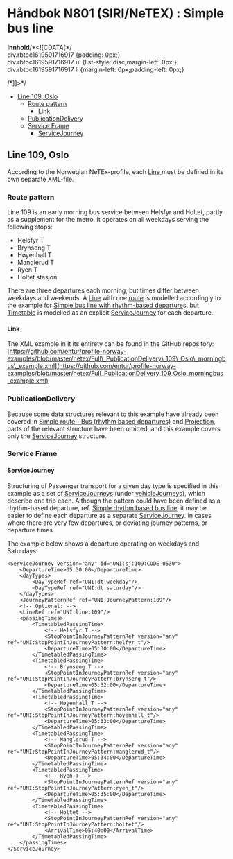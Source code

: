 # Håndbok N801 \(SIRI/NeTEX\) : Simple bus line

**Innhold**/\*&lt;!\[CDATA\[\*/  
div.rbtoc1619591716917 {padding: 0px;}  
div.rbtoc1619591716917 ul {list-style: disc;margin-left: 0px;}  
div.rbtoc1619591716917 li {margin-left: 0px;padding-left: 0px;}  
  
/\*\]\]&gt;\*/

* [Line 109, Oslo](handbok-n801-siri-netex-simple-bus-line.md#Simplebusline-Line109,Oslo)
  * [Route pattern ](handbok-n801-siri-netex-simple-bus-line.md#Simplebusline-Routepattern)
    * [Link](handbok-n801-siri-netex-simple-bus-line.md#Simplebusline-Link)
  * [PublicationDelivery](handbok-n801-siri-netex-simple-bus-line.md#Simplebusline-PublicationDelivery)
  * [Service Frame](handbok-n801-siri-netex-simple-bus-line.md#Simplebusline-ServiceFrame)
    * [ServiceJourney](handbok-n801-siri-netex-simple-bus-line.md#Simplebusline-ServiceJourney)

## Line 109, Oslo <a id="Simplebusline-Line109,Oslo"></a>

According to the Norwegian NeTEx-profile, each [Line ](handbok-n801-siri-netex-network.md#network-Line)must be defined in its own separate XML-file.

### Route pattern  <a id="Simplebusline-Routepattern"></a>

Line 109 is an early morning bus service between Helsfyr and Holtet, partly as a supplement for the metro. It operates on all weekdays serving the following stops:

* Helsfyr T
* Brynseng T
* Høyenhall T
* Manglerud T
* Ryen T
* Holtet stasjon

There are three departures each morning, but times differ between weekdays and weekends. A [Line](handbok-n801-siri-netex-network.md#network-Line) with one [route](handbok-n801-siri-netex-network.md#network-Route) is modelled accordingly to the example for [Simple bus line with rhythm-based departure](handbok-n801-siri-netex-simple-rhythm-based-bus-line.md)s, but [Timetable](handbok-n801-siri-netex-timetable.md) is modelled as an explicit [ServiceJourney](handbok-n801-siri-netex-timetable.md#timetable-timetable-ServiceJourney) for each departure.

#### Link <a id="Simplebusline-Link"></a>

The XML example in it its entirety can be found in the GitHub repository: [https://github.com/entur/profile-norway-examples/blob/master/netex/Full\_PublicationDelivery\_109\_Oslo\_morningbus\_example.xml](https://github.com/entur/profile-norway-examples/blob/master/netex/Full_PublicationDelivery_109_Oslo_morningbus_example.xml)

### PublicationDelivery <a id="Simplebusline-PublicationDelivery"></a>

Because some data structures relevant to this example have already been covered in [Simple route - Bus \(rhythm based departures\)](handbok-n801-siri-netex-simple-rhythm-based-bus-line.md) and [Projection](handbok-n801-siri-netex-projection.md), parts of the relevant structure have been omitted, and this example covers only the [ServiceJourney](handbok-n801-siri-netex-timetable.md#timetable-timetable-ServiceJourney) structure.

### Service Frame <a id="Simplebusline-ServiceFrame"></a>

#### ServiceJourney <a id="Simplebusline-ServiceJourney"></a>

Structuring of Passenger transport for a given day type is specified in this example as a set of [ServiceJourneys](handbok-n801-siri-netex-timetable.md#timetable-ServiceJourney) \(under [vehicleJourneys](handbok-n801-siri-netex-timetable.md#timetable-VehicleJourney)\), which describe one trip each. Although the pattern could have been defined as a rhythm-based departure, ref. [Simple rhythm based bus line](handbok-n801-siri-netex-simple-rhythm-based-bus-line.md), it may be easier to define each departure as a separate [ServiceJourney](handbok-n801-siri-netex-timetable.md#timetable-ServiceJourney). in cases where there are very few departures, or deviating journey patterns, or departure times.

The example below shows a departure operating on weekdays and Saturdays:

```text
<ServiceJourney version="any" id="UNI:sj:109:CODE-0530">
	<DepartureTime>05:30:00</DepartureTime>
	<dayTypes>
		<DayTypeRef ref="UNI:dt:weekday"/>
		<DayTypeRef ref="UNI:dt:saturday"/>
	</dayTypes>
	<JourneyPatternRef ref="UNI:JourneyPattern:109"/>
	<!-- Optional: -->
	<LineRef ref="UNI:line:109"/>
	<passingTimes>
		<TimetabledPassingTime>
			<!-- Helsfyr T -->
			<StopPointInJourneyPatternRef version="any" ref="UNI:StopPointInJourneyPattern:helfyr_t"/>
			<DepartureTime>05:30:00</DepartureTime>
		</TimetabledPassingTime>
		<TimetabledPassingTime>
			<!-- Brynseng T -->
			<StopPointInJourneyPatternRef version="any" ref="UNI:StopPointInJourneyPattern:brynseng_t"/>
			<DepartureTime>05:32:00</DepartureTime>
		</TimetabledPassingTime>
		<TimetabledPassingTime>
			<!-- Høyenhall T -->
			<StopPointInJourneyPatternRef version="any" ref="UNI:StopPointInJourneyPattern:hoyenhall_t"/>
			<DepartureTime>05:33:00</DepartureTime>
		</TimetabledPassingTime>
		<TimetabledPassingTime>
			<!-- Manglerud T -->
			<StopPointInJourneyPatternRef version="any" ref="UNI:StopPointInJourneyPattern:manglerud_t"/>
			<DepartureTime>05:34:00</DepartureTime>
		</TimetabledPassingTime>
		<TimetabledPassingTime>
			<!-- Ryen T -->
			<StopPointInJourneyPatternRef version="any" ref="UNI:StopPointInJourneyPattern:ryen_t"/>
			<DepartureTime>05:35:00</DepartureTime>
		</TimetabledPassingTime>
		<TimetabledPassingTime>
			<!-- Holtet -->
			<StopPointInJourneyPatternRef version="any" ref="UNI:StopPointInJourneyPattern:holtet"/>
			<ArrivalTime>05:40:00</ArrivalTime>
		</TimetabledPassingTime>
	</passingTimes>
</ServiceJourney>
```

